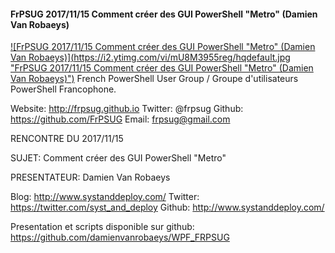 ﻿#### FrPSUG 2017/11/15 Comment créer des GUI PowerShell "Metro" (Damien Van Robaeys)

[![FrPSUG 2017/11/15 Comment créer des GUI PowerShell "Metro" (Damien Van Robaeys)](https://i2.ytimg.com/vi/mU8M3955reg/hqdefault.jpg "FrPSUG 2017/11/15 Comment créer des GUI PowerShell "Metro" (Damien Van Robaeys)")](https://www.youtube.com/watch?v=mU8M3955reg)
French PowerShell User Group / Groupe d'utilisateurs PowerShell Francophone.

Website: http://frpsug.github.io
Twitter: @frpsug
Github: https://github.com/FrPSUG
Email: frpsug@gmail.com


RENCONTRE DU 2017/11/15

SUJET: Comment créer des GUI PowerShell "Metro"

PRESENTATEUR: Damien Van Robaeys

Blog: http://www.systanddeploy.com/
Twitter: https://twitter.com/syst_and_deploy
Github: http://www.systanddeploy.com/



Presentation et scripts disponible sur github: https://github.com/damienvanrobaeys/WPF_FRPSUG



